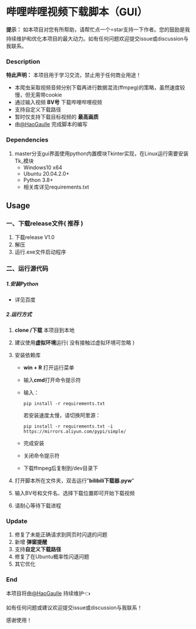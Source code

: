 # 哔哩哔哩视频下载脚本（GUI）

**提示：** 如本项目对您有所帮助，请帮忙点一个⭐star支持一下作者。您的鼓励是我持续维护和优化本项目的最大动力。如有任何问题欢迎提交issue或discussion与我联系。



### Description

**特此声明：** 本项目用于学习交流，禁止用于任何商业用途！

- 本爬虫采取视频音频分别下载再进行数据混流(ffmpeg)的策略，虽然速度较慢，但无需带cookie
- 通过输入视频 **BV号** 下载哔哩哔哩视频
- 支持自定义下载路径
- 暂时仅支持下载目标视频的 **最高画质**
- 由[@HaoGaulle](https://github.com/HaoGaulle) 完成脚本的编写



### Dependencies
1. master分支gui界面使用python内置模块Tkinter实现，在Linux运行需要安装Tk_模块
   - Windows10 x64 
   - Ubuntu 20.04.2.0+
   - Python 3.8+
   - 相关库详见requirements.txt


## Usage

### 一、下载release文件( **推荐** )
1. 下载release V1.0
2. 解压
3. 运行.exe文件启动程序

### 二、运行源代码
##### 1.安装Python
- 详见百度

##### 2.运行方式

1.  **clone /下载** 本项目到本地

2.  建议使用**虚拟环境**运行( 没有接触过虚拟环境可忽略 )

3.  安装依赖库

    - **win + R** 打开运行菜单
    - 输入**cmd**打开命令提示符
    - 输入：

        ```shell
        pip install -r requirements.txt
        ```
        若安装速度太慢，请切换阿里源：
        ```shell
        pip install -r requirements.txt -i https://mirrors.aliyun.com/pypi/simple/
        ```
    - 完成安装
    - 关闭命令提示符
    - 下载ffmpeg后复制到/dev目录下

4. 打开脚本所在文件夹，双击运行"**bilibili下载器.pyw**"

5. 输入BV号和文件名、选择下载位置即可开始下载视频

6. 请耐心等待下载进程

### Update
1. 修复了未能正确请求到网页时闪退的问题
2. 新增 **弹窗提醒**
3. 支持**自定义下载路径**
4. 修复了在Ubuntu概率性闪退问题
5. 其它优化

### End

本项目将由[@HaoGaulle](https://github.com/HaoGaulle) 持续维护:point_left:

如有任何问题或建议欢迎提交issue或discussion与我联系！

感谢使用！
